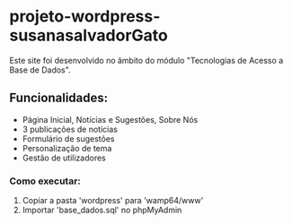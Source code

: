 # projeto-wordpress-susanasalvadorGato

Este site foi desenvolvido no âmbito do módulo "Tecnologias de Acesso a Base de Dados".

## Funcionalidades:
- Página Inicial, Notícias e Sugestões, Sobre Nós
- 3 publicações de notícias
- Formulário de sugestões
- Personalização de tema
- Gestão de utilizadores

### Como executar:
1. Copiar a pasta 'wordpress' para 'wamp64/www'
2. Importar 'base_dados.sql' no phpMyAdmin
